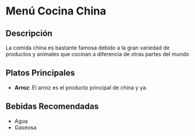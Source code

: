 # Menú Cocina China

## Descripción
La comida china es bastante famosa debido a la gran variedad de productos y animales que cocinan a diferencia de otras partes del mundo

## Platos Principales
- **Arroz**: El arroz es el producto principal de china y ya.

## Bebidas Recomendadas
- Agua
- Gaseosa
